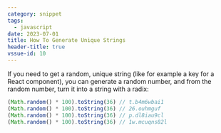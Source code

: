 ```yaml
---
category: snippet
tags:
  - javascript
date: 2023-07-01
title: How To Generate Unique Strings
header-title: true
vssue-id: 10
---
```


If you need to get a random, unique string (like for example a key for a React component), you can generate a random number, and from the random number, turn it into a string with a radix:

```javascript
(Math.random() * 100).toString(36) // t.b4m6wbai1
(Math.random() * 100).toString(36) // 26.ouhmguf
(Math.random() * 100).toString(36) // p.dl8iau9cl
(Math.random() * 100).toString(36) // 1w.mcuqns82l
```